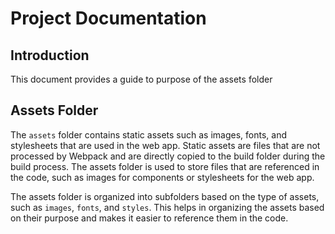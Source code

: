 # Project Documentation

## Introduction

This document provides a guide to purpose of the assets folder

## Assets Folder

The `assets` folder contains static assets such as images, fonts, and stylesheets that are used in the web app. Static assets are files that are not processed by Webpack and are directly copied to the build folder during the build process. The assets folder is used to store files that are referenced in the code, such as images for components or stylesheets for the web app.

The assets folder is organized into subfolders based on the type of assets, such as `images`, `fonts`, and `styles`. This helps in organizing the assets based on their purpose and makes it easier to reference them in the code.
